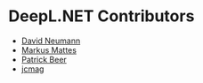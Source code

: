 # DeepL.NET Contributors

- [David Neumann](https://github.com/lecode-official)
- [Markus Mattes](https://github.com/mmattes)
- [Patrick Beer](https://github.com/vandebeer)
- [jcmag](https://github.com/jcmag)
